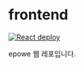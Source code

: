 # frontend

[![React deploy](https://github.com/epowe/epowe-web/actions/workflows/react-deploy.yml/badge.svg)](https://github.com/epowe/epowe-web/actions/workflows/react-deploy.yml)

epowe 웹 레포입니다.
